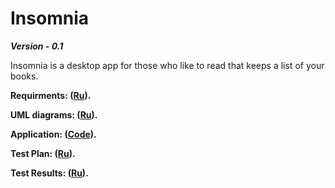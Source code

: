 Insomnia
=====================
***Version - 0.1***

Insomnia is a desktop app for those who like to read that keeps a list of your books.


**Requirments: (<a href ="https://github.com/valevaty98/Insomnia/blob/master/docs/requirements.md">Ru</a>).**

**UML diagrams: (<a href ="https://github.com/valevaty98/Insomnia/blob/master/docs/diagrams/diagrams.md">Ru</a>).**

**Application: (<a href ="https://github.com/valevaty98/Insomnia/tree/master/Insomnia/src">Code</a>).**

**Test Plan: (<a href ="https://github.com/valevaty98/Insomnia/tree/master/testing/TestPlan.md">Ru</a>).**

**Test Results: (<a href ="https://github.com/valevaty98/Insomnia/tree/master/testing/TestResults.md">Ru</a>).**
